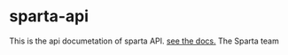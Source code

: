 # sparta-api

This is the api documetation of sparta API. [see the docs.](https://stoplight.io/p/docs/gh/iworkplc/sparta-api)
The Sparta team
